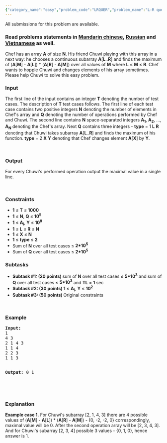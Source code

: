```yaml
---
{"category_name":"easy","problem_code":"LRQUER","problem_name":"L-R queries","languages_supported":{"0":"ADA","1":"ASM","2":"BASH","3":"BF","4":"C","5":"CAML","6":"CLOJ","7":"CLPS","8":"COB","9":"CPP 4.3.2","10":"CPP 6.3","11":"CPP14","12":"CS2","13":"D","14":"ERL","15":"FORT","16":"FS","17":"GO","18":"HASK","19":"ICK","20":"ICON","21":"JAVA","22":"JS","23":"kotlin","24":"LISP clisp","25":"LISP sbcl","26":"LUA","27":"NEM","28":"NICE","29":"NODEJS","30":"PAS fpc","31":"PAS gpc","32":"PERL","33":"PERL6","34":"PHP","35":"PIKE","36":"PRLG","37":"PYPY","38":"PYTH","39":"PYTH 3.5","40":"RUBY","41":"rust","42":"SCALA","43":"SCM chicken","44":"SCM guile","45":"SCM qobi","46":"ST","47":"swift","48":"TCL","49":"TEXT","50":"WSPC"},"max_timelimit":"1 - 4","source_sizelimit":50000,"problem_author":"mgch","problem_tester":"alex_2oo8","date_added":"20-11-2017","tags":{"0":"easy","1":"ltime54","2":"mgch","3":"segment"},"editorial_url":"https://discuss.codechef.com/problems/LRQUER","time":{"view_start_date":1511629200,"submit_start_date":1511629200,"visible_start_date":1511629200,"end_date":1735669800},"layout":"problem"}
---
```

<span class="solution-visible-txt">All submissions for this problem are available.</span><h3>Read problems statements in <a target="_blank" 
href="http://www.codechef.com/download/translated/LTIME54/mandarin/LRQUER.pdf">Mandarin chinese</a>, <a target="_blank" 
href="http://www.codechef.com/download/translated/LTIME54/russian/LRQUER.pdf">Russian</a> and <a target="_blank" 
href="http://www.codechef.com/download/translated/LTIME54/vietnamese/LRQUER.pdf">Vietnamese</a> as well.</h3>
Chef has an array <b>A</b> of size <b>N</b>. His friend Chuwi playing with this array in a next way: he chooses a continuous subarray <b>A</b>[<b>L</b>..<b>R</b>] and finds the maximum of (<b>A</b>[<b>M</b>] - <b>A</b>[<b>L</b>]) * (<b>A</b>[<b>R</b>] - <b>A</b>[<b>M</b>]) over all values of <b>M</b> where <b>L</b> ≤ <b>M</b> ≤ <b>R</b>. Chef wants to hopple Chuwi and changes elements of his array sometimes. Please help Chuwi to solve this easy problem.

<h3>Input</h3>
<p>The first line of the input contains an integer <b>T</b> denoting the number of test cases. The description of <b>T</b> test cases follows.
The first line of each test case contains two positive integers <b>N</b> denoting the number of elements in Chef's array and <b>Q</b> denoting the number of operations performed by Chef and Chuwi. The second line contains <b>N</b> space-separated integers <b>A<sub>1</sub></b>, <b>A<sub>2</sub></b>, ..., <b>A<sub>N</sub></b> denoting the Chef's array. Next <b>Q</b> contains three integers - <b>type</b> = 1 <b>L</b> <b>R</b> denoting that Chuwi takes subarray <b>A</b>[<b>L</b>..<b>R</b>] and finds the maximum of his function. <b>type</b> = 2 <b>X</b> <b>Y</b> denoting that Chef changes element <b>A</b>[<b>X</b>] by <b>Y</b>.
</ul>
<p> </p>

<h3>Output</h3>
For every Chuwi's performed operation output the maximal value in a single line.
<p> </p>

<h3>Constraints</h3>
<ul>
<li><b>1</b> ≤ <b>T</b> ≤ <b>1000</b></li>
<li><b>1</b> ≤ <b>N</b>, <b>Q</b> ≤ <b>10<sup>5</sup></b></li>
<li><b>1</b> ≤ <b>A<sub>i</sub></b>, <b>Y</b> ≤ <b>10<sup>9</sup></b></li>
<li><b>1</b> ≤ <b>L</b> ≤ <b>R</b> ≤ <b>N</b> </li>
<li><b>1</b> ≤ <b>X</b> ≤ <b>N</b> </li>
<li><b>1</b> ≤ <b>type</b> ≤ <b>2</b></li>
<li> Sum of <b>N</b> over all test cases ≤ <b>2*10<sup>5</sup></b></li>
<li> Sum of <b>Q</b> over all test cases ≤ <b>2*10<sup>5</sup></b></li>
</ul>
<p> </p>
<h3>Subtasks</h3>
<ul>
 <li><b>Subtask #1: (20 points) </b> sum of <b>N</b> over all test cases ≤ <b>5*10<sup>3</sup></b> and sum of <b>Q</b> over all test cases ≤ <b>5*10<sup>3</sup></b> and <b>TL</b> = <b>1</b> sec</li>
 <li><b>Subtask #2: (30 points) </b> <b>1</b> ≤ <b>A<sub>i</sub></b>, <b>Y</b> ≤ <b>10<sup>2</sup></b></li>
 <li><b>Subtask #3: (50 points) </b> Original constraints</li>
</ul>
<p> </p>
<h3>Example</h3>
<pre><b>Input:</b>
1
4 3
2 1 4 3
1 1 4
2 2 3
1 1 3

<b>Output:</b>
0
1

</pre>
<p> </p>
<h3>Explanation</h3>
<p><b>Example case 1.</b> For Chuwi's subarray [2, 1, 4, 3] there are 4 possible values of (<b>A</b>[<b>M</b>] - <b>A</b>[<b>L</b>]) * (<b>A</b>[<b>R</b>] - <b>A</b>[<b>M</b>]) - {0, -2, -2, 0} correspondingly, maximal value will be 0. After the second operation array will be [2, 3, 4, 3]. And for Chuwi's subarray [2, 3, 4] possible 3 values - {0, 1, 0}, hence answer is 1. </p>